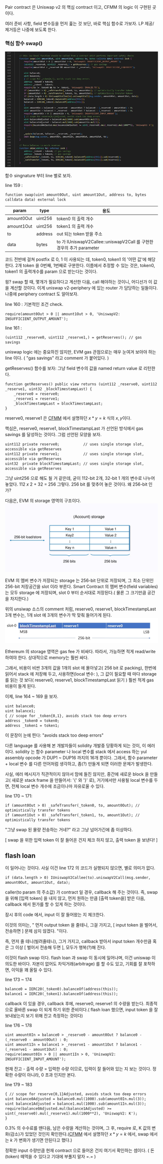 Pair contract 은 Uniswap v2 의 핵심 contract 이고, CFMM 의 logic 이 구현된 곳이다.

여러 준비 사항, field 변수등을 먼저 훑는 것 보단, 바로 핵심 함수로 가보자. LP 제공/제거등은 나중에 보도록 한다.

### 핵심 함수 swap()
![Swap()](./uni-v2-pair-swap.jpg)

함수 singnature 부터 line 별로 보자.

line 159 :
```
function swap(uint amount0Out, uint amount1Out, address to, bytes calldata data) external lock
```

| param | type | 용도 |
| ------ | ------ | ------ |
| amount0Out | uint256 | token0 의 출력 개수 |
| amount1Out | uint256 | token1 의 출력 개수 |
| to | address | out 되는 token 받을 주소 |
| data | bytes | to 가 IUniswapV2Callee::uniswapV2Call 를 구현한 경우의 추가 parameter |

코드 전반에 걸쳐 postfix 로 0, 1 이 사용되는 데, token0, token1 의 '어떤 값'에 해당한다. 2개 token 을 0번째, 1번째로 구분한다.
이름에서 추정할 수 있는 것은, token0, token1 의 출력개수를 param 으로 받는다는 것이다. 

읭? swap 할 때, 몇개가 필요하다고 계산한 다음, call 해야하는 것이니, 어디선가 이 값을 계산할 것이다. 이게 uniswap v2-periphery 에 있는 router 가 담당하는 일들이다. 나중에 periphery contract 도 알아보자.

line 160 : 기본적인 조건 check.
```
require(amount0Out > 0 || amount1Out > 0, 'UniswapV2: INSUFFICIENT_OUTPUT_AMOUNT');
```

line 161 :
```
(uint112 _reserve0, uint112 _reserve1,) = getReserves(); // gas savings
```
uniswap logic 에는 중요하진 않지만, EVM gas 관점으로는 매우 눈여겨 보아야 하는 line 이다. ( "gas savings" 라고 comment 가 붙어있다. ) 

getReserves() 함수를 보자: 그냥 field 변수의 값을 named return value 로 리턴한다.
```
function getReserves() public view returns (uint112 _reserve0, uint112 _reserve1, uint32 _blockTimestampLast) {
    _reserve0 = reserve0;
    _reserve1 = reserve1;
    _blockTimestampLast = blockTimestampLast;
}
```
reserve0, reserve1 은 [CFMM](./../CFMM/README.md) 에서 설명하던 $x*y=k$ 식의 $x,y$이다.

핵심은, reserve0, reserve1, blockTimestampLast 가 선언된 방식에서 gas savings 를 달성하는 것이다. 그럼 선언된 모양을 보자.
```
uint112 private reserve0;           // uses single storage slot, accessible via getReserves
uint112 private reserve1;           // uses single storage slot, accessible via getReserves
uint32  private blockTimestampLast; // uses single storage slot, accessible via getReserves
```
그냥 uint256 으로 해도 될 거 같은데, 굳이 112-bit 2개, 32-bit 1 개의 변수로 나누어 놓았다. 112 *x* 2 + 32 = 256 그렇다. 256 bit 를 맞추어 놓은 것이다. 왜 256-bit 인가?

다음은, EVM 의 storage 영역의 구조이다.
![EVM storage](./evm-storage.jpg)

EVM 의 멤버 변수가 저장되는 storage 는 256-bit 단위로 저장되며, 그 최소 단위인 256-bit 저장공간을 slot 이라 부른다. Smart Contract 의 멤버 변수(field variables) 는 모두 storage 에 저장되며, slot 0 부터 순서대로 저장된다.( 물론 그 크기만큼 공간을 차지한다.)

위의 unsiwap 소스의 comment 처럼, reserve0, reserve1, blockTimestampLast 3개 변수는, 1개 slot 에 3개의 변수가 딱 맞춰 들어가게 된다. 
![slot0](./slot0.jpg)

Ethereum 의 storage 영역은 gas fee 가 비싸다. 따라서, 가능하면 적게 read/write 하여야 한다. 상대적으로 memory는 훨씬 싸다. 

그래서, 비용이 비싼 3개의 값을 1개의 slot 에 몰아넣고( 256 bit 로 packing), 한번에 읽어서 stack 에 저장해 두고, 사용하면(local 변수: ), 그 값이 필요할 때 마다 storage 를 읽는 것 보다( reserve0, reserve1, blockTimestampLast 읽기 ) 훨씬 적게 gas 비용이 들게 된다.

이제, line 164 ~ 169 을 보자.
```
uint balance0;
uint balance1;
{ // scope for _token{0,1}, avoids stack too deep errors
address _token0 = token0;
address _token1 = token1;
```

이 문장이 눈에 띈다: "avoids stack too deep errors"

다른 language 를 사용해 본 개발자들이 solidity 개발중 당황하게 되는 것이, 이 에러이다. solidity 는 함수 parameter 나 local 변수를 stack 에서 access 하는 yul assembly opcode 가 DUP1 ~ DUP16 까지의 16개 뿐이다. 그래서, 함수 parameter + local 변수 를 다른 언어처럼 생각하고, 좀(?) 만들게 되면 이러한 문제가 발생한다.

사실,  에러 메시지가 직관적이지 않아서 맘에 들진 않지만, 중간에 새로운 block 을 만들고( 새로운 stack frame 을 만들어서: '{' 와 '}' 로), 거기에서만 사용될 local 변수를 두면, 전체 local 변수 개수에 조금이나마 자유로울 수 있다.


line 170 ~ 171:
```
if (amount0Out > 0) _safeTransfer(_token0, to, amount0Out); // optimistically transfer tokens
if (amount1Out > 0) _safeTransfer(_token1, to, amount1Out); // optimistically transfer tokens
```
"그냥 swap 된 물량 전송하는 거네?" 라고 그냥 넘어가긴에 좀 이상하다.

[ swap 을 위한 입력 token 이 잘 들어온 건지 체크 하지 않고, 출력 token 을 보낸다! ]

## flash loan
이 일어나는 것이다. 사실 이건 line 172 의 코드가 실행되지 않으면, 별로 의미가 없다.
```
if (data.length > 0) IUniswapV2Callee(to).uniswapV2Call(msg.sender, amount0Out, amount1Out, data);
```
caller(to param 의 주소값) 가 contract 일 경우, callback 해 주는 것이다. 즉, swap 을 위해 [입력 token] 을 내지 않고, 먼저 원하는 만큼 [출력 token을] 받은 다음, callback 에서 뭔가를 할 수 있게 하는 것이다.

잠시 후의 code 에서, input 이 잘 들어왔는 지 체크한다.

이것의 의미는, 
" 먼저 output token 을 줄테니, 그걸 가지고, [ input token 을 벌어서, 전송하면 ] 문제 삼지 않겠다. "이다.

즉, 먼저 줄 테니(빌려줄테니), 그거 가지고, callback 받아서 input token 개수만큼 혹은 그 이상 [ 벌어서 전송해 두면 ], 모두가 행복(?)해 진다.

이것이 flash swap 이다. flash loan 과 swap 이 동시에 일어나며, 이건 uniswap 이 의도한 바이다. 자본이 없어도 차익거래(arbitrage) 를 할 수도 있고, 기회를 잘 포착하면, 이익을 꽤 올릴 수 있다.


line 173 ~ 174
```
balance0 = IERC20(_token0).balanceOf(address(this));
balance1 = IERC20(_token1).balanceOf(address(this));
```
callback 이 있을 경우, callback 후에, reserve0, reserve1 의 수량을 받는다. 최종적으로 올바른 swap 이 되게 하기 위한 준비이다.( flash loan 했으면, input token 을 잘 보내놨는지 보기 위해 잔고 측정하는 것이다)

line 176 ~ 178
```
uint amount0In = balance0 > _reserve0 - amount0Out ? balance0 - (_reserve0 - amount0Out) : 0;
uint amount1In = balance1 > _reserve1 - amount1Out ? balance1 - (_reserve1 - amount1Out) : 0;
require(amount0In > 0 || amount1In > 0, 'UniswapV2: INSUFFICIENT_INPUT_AMOUNT');
```
현재 잔고 - 출력 수량 = 입력한 수량
이므로, 입력이 잘 들어와 있는 지 보는 것이다. 정확한 수량이 아니라, 0 초과 인지만 본다.

line 179 ~ 183
```
{ // scope for reserve{0,1}Adjusted, avoids stack too deep errors
uint balance0Adjusted = balance0.mul(1000).sub(amount0In.mul(3));
uint balance1Adjusted = balance1.mul(1000).sub(amount1In.mul(3));
require(balance0Adjusted.mul(balance1Adjusted) >= uint(_reserve0).mul(_reserve1).mul(1000**2), 'UniswapV2: K');
}
```
0.3% 의 수수료를 뗀다음, 남은 수량을 계산하는 것이며, 그 후, require 로, K 값의 변화(감소)가 있었던 것인지 확인한다.([CFMM](./../CFMM/README.md) 에서 설명하던 $x*y=k$ 에서, swap 에서는 $k$ 가 변화가 생기면 안된다고 했다.) 

정확한 input 수량만큼 현재 contract 으로 들어온 건지 여기서 확인하는 셈이다. ( 돈(token) 떼먹을 수 있다고 기대에 부풀지 말자 =.= )
